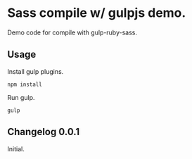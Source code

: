 # Sass compile w/ gulpjs demo.

Demo code for compile with gulp-ruby-sass.

## Usage

Install gulp plugins.

	npm install

Run gulp.

	gulp

## Changelog 0.0.1

Initial.